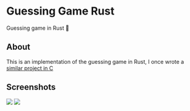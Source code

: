 # Guessing Game Rust
Guessing game in Rust 🦀
## About
This is an implementation of the guessing game in Rust, I once wrote a [similar project in C](https://github.com/solindekdev/guessing-game/)
## Screenshots
<img src="https://i.imgur.com/OTpj2gV.png">
<img src="https://i.imgur.com/2Rlw5tn.png">
